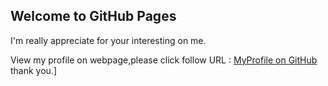 ## Welcome to GitHub Pages

I'm really appreciate for your interesting on me.

View my profile on webpage,please click follow URL : [MyProfile on GitHub](https://palihum.github.io/MyProfile) thank you.]
